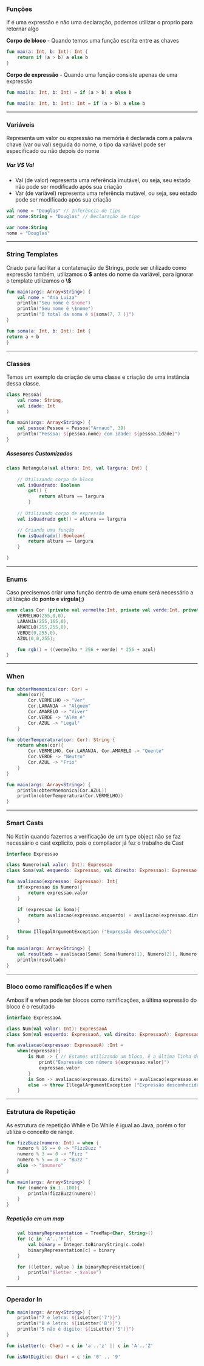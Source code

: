 ### Funções

<p>If é uma expressão e não uma declaração, podemos utilizar o proprio para retornar algo</p>

**Corpo de bloco** - Quando temos uma função escrita entre as chaves
```kotlin
fun max(a: Int, b: Int): Int {
    return if (a > b) a else b
}
```

**Corpo de expressão** - Quando uma função consiste apenas de uma expressão
````kotlin
fun max1(a: Int, b: Int) = if (a > b) a else b

fun max1(a: Int, b: Int): Int = if (a > b) a else b
````
--------------------------------------

### Variáveis
<p>Representa um valor ou expressão na memória é declarada com a palavra chave (var ou val) seguida do nome, o tipo da variável pode ser especificado ou não depois do nome</p>

##### Var VS Val
- Val (de valor) representa uma referência imutável, ou seja, seu estado não pode ser modificado após sua criação
- Var (de variável) representa uma referência mutável, ou seja, seu estado pode ser modificado após sua criação


```kotlin 
val nome = "Douglas" // Inferência de tipo
var nome:String = "Douglas" // Declaração de tipo

var nome:String
nome = "Douglas"
```
--------------------------------------

### String Templates
<p>Criado para facilitar a contatenação de Strings, pode ser utilizado como expressão também, utilizamos o <b>$</b> antes do nome da variável, para ignorar o template utilizamos o <b>\$</b></p>

```kotlin
fun main(args: Array<String>) {
    val nome = "Ana Luiza"
    println("Seu nome é $nome")
    println("Seu nome é \$nome")
    println("O total da soma é ${soma(7, 7 )}")
}

fun soma(a: Int, b: Int): Int {
return a + b
}
```
--------------------------------------

### Classes
<p>Temos um exemplo da criação de uma classe e criação de uma instância dessa classe.</p>

```kotlin
class Pessoa(
    val nome: String,
    val idade: Int
)

fun main(args: Array<String>) {
    val pessoa:Pessoa = Pessoa("Arnaud", 39)
    println("Pessoa: ${pessoa.nome} com idade: ${pessoa.idade}")
}
```

##### Assesores Customizados

```kotlin
class Retangulo(val altura: Int, val largura: Int) {
    
    // Utilizando corpo de bloco
    val isQuadrado: Boolean
        get() {
            return altura == largura
        }
    
    // Utilizando corpo de expressão
    val isQuadrado get() = altura == largura

    // Criando uma função
    fun isQuadrado():Boolean{
        return altura == largura
    }

}
```
--------------------------------------
### Enums
<p>Caso precisemos criar uma função dentro de uma enum será necessário a utilização do <b>ponto e vírgula(;)</b></p>

```kotlin
enum class Cor (private val vermelho:Int, private val verde:Int, private val azul:Int) {
    VERMELHO(255,0,0),
    LARANJA(255,165,0),
    AMARELO(255,255,0),
    VERDE(0,255,0),
    AZUL(0,0,255);

    fun rgb() = ((vermelho * 256 + verde) * 256 + azul)
}
```
--------------------------------------

### When
```kotlin
fun obterMnemonica(cor: Cor) =
    when(cor){
        Cor.VERMELHO -> "Ver"
        Cor.LARANJA -> "Alguém"
        Cor.AMARELO -> "Viver"
        Cor.VERDE -> "Além é"
        Cor.AZUL -> "Legal"
    }

fun obterTemperatura(cor: Cor): String {
    return when(cor){
        Cor.VERMELHO, Cor.LARANJA, Cor.AMARELO -> "Quente"
        Cor.VERDE -> "Neutro"
        Cor.AZUL -> "Frio"
    }
}

fun main(args: Array<String>) {
    println(obterMnemonica(Cor.AZUL))
    println(obterTemperatura(Cor.VERMELHO))
}
```
--------------------------------------

### Smart Casts
<p>No Kotlin quando fazemos a verificação de um type object não se faz necessário o cast explicito, pois o compilador já fez o trabalho de Cast</p>

```kotlin
interface Expressao

class Numero(val valor: Int): Expressao
class Soma(val esquerdo: Expressao, val direito: Expressao): Expressao

fun avaliacao(expressao: Expressao): Int{
    if(expressao is Numero){
        return expressao.valor
    }

    if (expressao is Soma){
        return avaliacao(expressao.esquerdo) + avaliacao(expressao.direito)
    }

    throw IllegalArgumentException ("Expressão desconhecida")
}

fun main(args: Array<String>) {
    val resultado = avaliacao(Soma( Soma(Numero(1), Numero(2)), Numero(4)))
    println(resultado)
}
```

--------------------------------------
### Bloco como ramificações if e when
<p>Ambos if e when pode ter blocos como ramificações, a última expressão do bloco é o resultado</p>

```kotlin
interface ExpressaoA

class Num(val valor: Int): ExpressaoA
class Som(val esquerdo: ExpressaoA, val direito: ExpressaoA): ExpressaoA

fun avaliacao(expressao: ExpressaoA) :Int =
    when(expressao){
        is Num -> { // Estamos utilizando um bloco, é a última linha desse bloco é o resultado
            print("Expressão com número ${expressao.valor}")
            expressao.valor
        }
        is Som -> avaliacao(expressao.direito) + avaliacao(expressao.esquerdo)
        else -> throw IllegalArgumentException ("Expressão desconhecida")
    }
```
--------------------------------------

### Estrutura de Repetição
<p>As estrutura de repetição While e Do While é igual ao Java, porém o for utiliza o conceito de range.</p>

```kotlin
fun fizzBuzz(numero: Int) = when {
    numero % 15 == 0 -> "FizzBuzz "
    numero % 3 == 0 -> "Fizz "
    numero % 5 == 0 -> "Buzz "
    else -> "$numero"
}

fun main(args: Array<String>) {
    for (numero in 1..100){
        println(fizzBuzz(numero))
    }
}
```

##### Repetição em um map

```kotlin
    val binaryRepresentation = TreeMap<Char, String>()
    for (c in 'A'..'F'){
        val binary = Integer.toBinaryString(c.code)
        binaryRepresentation[c] = binary
    }

    for ((letter, value ) in binaryRepresentation){
        println("$letter - $value")
    }
```

--------------------------------------

### Operador In

```kotlin
fun main(args: Array<String>) {
    println("7 é letra: ${isLetter('7')}")
    println("B é letra: ${isLetter('B')}")
    println("5 não é digito: ${isLetter('5')}")
}

fun isLetter(c: Char) = c in 'a'..'z' || c in 'A'..'Z'

fun isNotDigit(c: Char) = c !in '0' .. '9'
```
